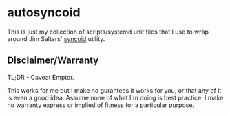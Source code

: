 # autosyncoid

This is just my collection of scripts/systemd unit files that I use to wrap around Jim Salters' [syncoid](https://github.com/jimsalterjrs/sanoid) utility.

## Disclaimer/Warranty
TL;DR - Caveat Emptor.

This works for me but I make no gurantees it works for you, or that any of it is even a good idea.  Assume none of what I'm doing is best practice. I make no warranty express or implied of fitness for a particular purpose.
